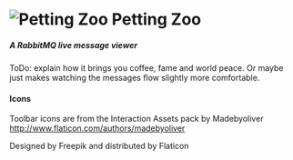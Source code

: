 # ![Petting Zoo](https://raw.githubusercontent.com/PsychoMark/PettingZoo/master/Images/PettingZoo-48.png) Petting Zoo
##### A RabbitMQ live message viewer

ToDo: explain how it brings you coffee, fame and world peace. Or maybe just makes watching the messages flow slightly more comfortable.


#### Icons

Toolbar icons are from the Interaction Assets pack by Madebyoliver
<http://www.flaticon.com/authors/madebyoliver>

Designed by Freepik and distributed by Flaticon
